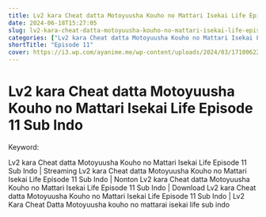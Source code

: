```yaml
---
title: Lv2 kara Cheat datta Motoyuusha Kouho no Mattari Isekai Life Episode 11 Sub Indo
date: 2024-06-18T15:27:05
slug: lv2-kara-cheat-datta-motoyuusha-kouho-no-mattari-isekai-life-episode-11-sub-indo
categories: ["Lv2 kara Cheat datta Motoyuusha Kouho no Mattari Isekai Life"]
shortTitle: "Episode 11"
cover: https://i3.wp.com/ayanime.me/wp-content/uploads/2024/03/1710062250-3301-141711.jpg
---
```


# Lv2 kara Cheat datta Motoyuusha Kouho no Mattari Isekai Life Episode 11 Sub Indo

<iframe-loader iframe-src1="https://play.ayanime.me/include/fluidplayer/fluidplayer.php?VideoSrc1=https%3A%2F%2Fdrive.google.com%2Ffile%2Fd%2F1CL1xaR2m8dyXd_KyAQKe89TxJWO7bmFG%2Fpreview&VideoType1=video%2Fmp4&VideoQuality1=480p&VideoSrc2=https%3A%2F%2Fdrive.google.com%2Ffile%2Fd%2F12GtNcdUKBQDxhj_UnzHHMK2spVTumvPQ%2Fpreview&VideoType2=video%2Fmp4&VideoQuality2=720p&VideoSrc3=https%3A%2F%2Fdrive.google.com%2Ffile%2Fd%2F1oKwV3oAkUn1QTwD0UW0ptvQuJ-RTLFcY%2Fpreview&VideoType3=video%2Fmp4&VideoQuality3=1080p&VideoSrc4=&VideoType4=&VideoQuality4=&VideoPoster=&VideoTrack1=&kind1=&srclang1=&label1=&default1=&VideoTrack2=&kind2=&srclang2=&label2=&default2=&player=fluid+player&server=Drive+API&api=&width=100%25&height=900px" iframe-src2="https://drive.google.com/file/d/1oKwV3oAkUn1QTwD0UW0ptvQuJ-RTLFcY/preview"></iframe-loader>

Keyword:
<p>Lv2 kara Cheat datta Motoyuusha Kouho no Mattari Isekai Life Episode 11 Sub Indo | Streaming Lv2 kara Cheat datta Motoyuusha Kouho no Mattari Isekai Life Episode 11 Sub Indo | Nonton Lv2 kara Cheat datta Motoyuusha Kouho no Mattari Isekai Life Episode 11 Sub Indo | Download Lv2 kara Cheat datta Motoyuusha Kouho no Mattari Isekai Life Episode 11 Sub Indo | Lv2 Kara Cheat Datta Motoyuusha kouho no mattarai isekai life sub indo</p>

